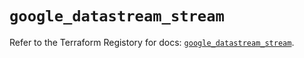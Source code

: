 # `google_datastream_stream`

Refer to the Terraform Registory for docs: [`google_datastream_stream`](https://registry.terraform.io/providers/hashicorp/google/4.63.0/docs/resources/datastream_stream).
